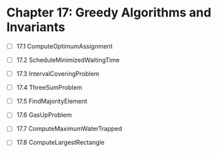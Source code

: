 # Chapter 17: Greedy Algorithms and Invariants

- [ ] 17.1 ComputeOptimumAssignment
- [ ] 17.2 ScheduleMinimizedWaitingTime
- [ ] 17.3 IntervalCoveringProblem
- [ ] 17.4 ThreeSumProblem
- [ ] 17.5 FindMajorityElement
- [ ] 17.6 GasUpProblem
- [ ] 17.7 ComputeMaximumWaterTrapped
- [ ] 17.8 ComputeLargestRectangle
 